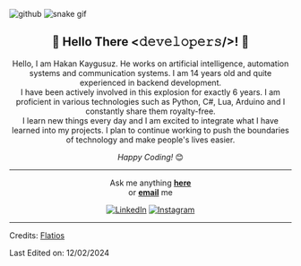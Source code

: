 ![github](https://github.com/Flatios/Flatios/assets/105518542/207a0619-a965-4686-950a-c392a08bc78b)
![snake gif](https://github.com/CagatayAkkas/Flatios/blob/output/github-contribution-grid-snake.gif)


<div align="center">
<h2> 🎈 Hello There <𝚍𝚎𝚟𝚎𝚕𝚘𝚙𝚎𝚛𝚜/>! 🎈</h2>
</div>


<div align="center">
Hello, I am Hakan Kaygusuz. He works on artificial intelligence, automation systems and communication systems. I am 14 years old and quite experienced in backend development. <br>
 I have been actively involved in this explosion for exactly 6 years. I am proficient in various technologies such as Python, C#, Lua, Arduino and I constantly share them royalty-free. <br> I learn new things every day and I am excited to integrate what I have learned into my projects. I plan to continue working to push the boundaries of technology and make people's lives easier. <br>

 <i>Happy Coding!</i> 😊



-----

Ask me anything <a href="https://github.com/Flatios/Flatios/issues/new"><b>here</b></a><br>
or <a href="mailto:hakankaygusuzone@outlook.com"><b>email</b></a> me

<a href="https://www.linkedin.com/in/hakan-k-88b593288/" target="_blank"><img src="https://img.shields.io/badge/LinkedIn-%230077B5.svg?&style=flat-square&logo=linkedin&logoColor=white" alt="LinkedIn"></a>
<a href="https://www.instagram.com/hakankygsz" target="_blank"><img src="https://img.shields.io/badge/Instagram-%23E4405F.svg?&style=flat-square&logo=instagram&logoColor=white" alt="Instagram"></a>

</div>

-----

Credits: [Flatios](https://github.com/Flatios)

Last Edited on: 12/02/2024
